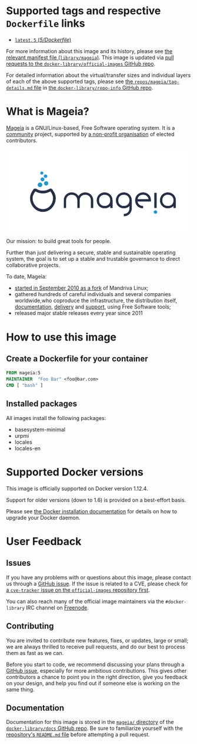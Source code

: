 # Supported tags and respective `Dockerfile` links

-	[`latest`, `5` (*5/Dockerfile*)](https://github.com/juanluisbaptiste/docker-brew-mageia/blob/85a4253a175cde455b9926b4a83fb8d5ceea096f/5/Dockerfile)

For more information about this image and its history, please see [the relevant manifest file (`library/mageia`)](https://github.com/docker-library/official-images/blob/master/library/mageia). This image is updated via [pull requests to the `docker-library/official-images` GitHub repo](https://github.com/docker-library/official-images/pulls?q=label%3Alibrary%2Fmageia).

For detailed information about the virtual/transfer sizes and individual layers of each of the above supported tags, please see [the `repos/mageia/tag-details.md` file](https://github.com/docker-library/repo-info/blob/master/repos/mageia/tag-details.md) in [the `docker-library/repo-info` GitHub repo](https://github.com/docker-library/repo-info).

# What is Mageia?

[Mageia](http://www.mageia.org) is a GNU/Linux-based, Free Software operating system. It is a [community](https://www.mageia.org/en/community/) project, supported by [a non-profit organisation](https://www.mageia.org/en/about/#mageia.org) of elected contributors.

![logo](https://raw.githubusercontent.com/docker-library/docs/ab6a17739272608c925f896ecf1c8feb18f0ec1a/mageia/logo.png)

Our mission: to build great tools for people.

Further than just delivering a secure, stable and sustainable operating system, the goal is to set up a stable and trustable governance to direct collaborative projects.

To date, Mageia:

-	[started in September 2010 as a fork](https://www.mageia.org/en/about/2010-sept-announcement.html) of Mandriva Linux;
-	gathered hundreds of careful individuals and several companies worldwide,who coproduce the infrastructure, the distribution itself, [documentation](https://wiki.mageia.org/), [delivery](https://www.mageia.org/en/downloads/) and [support](https://www.mageia.org/en/support/), using Free Software tools;
-	released major stable releases every year since 2011

# How to use this image

## Create a Dockerfile for your container

```dockerfile
FROM mageia:5
MAINTAINER  "Foo Bar" <foo@bar.com>
CMD [ "bash" ]
```

## Installed packages

All images install the following packages:

-	basesystem-minimal
-	urpmi
-	locales
-	locales-en

# Supported Docker versions

This image is officially supported on Docker version 1.12.4.

Support for older versions (down to 1.6) is provided on a best-effort basis.

Please see [the Docker installation documentation](https://docs.docker.com/installation/) for details on how to upgrade your Docker daemon.

# User Feedback

## Issues

If you have any problems with or questions about this image, please contact us through a [GitHub issue](https://github.com/juanluisbaptiste/docker-brew-mageia/issues). If the issue is related to a CVE, please check for [a `cve-tracker` issue on the `official-images` repository first](https://github.com/docker-library/official-images/issues?q=label%3Acve-tracker).

You can also reach many of the official image maintainers via the `#docker-library` IRC channel on [Freenode](https://freenode.net).

## Contributing

You are invited to contribute new features, fixes, or updates, large or small; we are always thrilled to receive pull requests, and do our best to process them as fast as we can.

Before you start to code, we recommend discussing your plans through a [GitHub issue](https://github.com/juanluisbaptiste/docker-brew-mageia/issues), especially for more ambitious contributions. This gives other contributors a chance to point you in the right direction, give you feedback on your design, and help you find out if someone else is working on the same thing.

## Documentation

Documentation for this image is stored in the [`mageia/` directory](https://github.com/docker-library/docs/tree/master/mageia) of the [`docker-library/docs` GitHub repo](https://github.com/docker-library/docs). Be sure to familiarize yourself with the [repository's `README.md` file](https://github.com/docker-library/docs/blob/master/README.md) before attempting a pull request.
